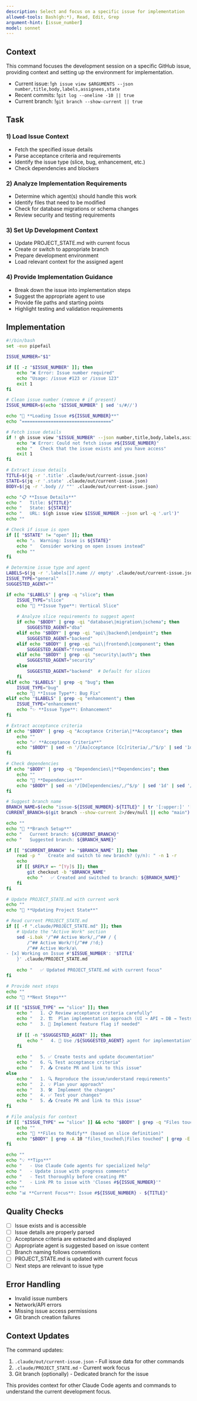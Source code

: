 ```yaml
---
description: Select and focus on a specific issue for implementation
allowed-tools: Bash(gh:*), Read, Edit, Grep
argument-hint: [issue_number]
model: sonnet
---
```


## Context

This command focuses the development session on a specific GitHub issue, providing context and setting up the environment for implementation.

- Current issue: !`gh issue view $ARGUMENTS --json number,title,body,labels,assignees,state`
- Recent commits: !`git log --oneline -10 || true`
- Current branch: !`git branch --show-current || true`

## Task

### 1) Load Issue Context
- Fetch the specified issue details
- Parse acceptance criteria and requirements
- Identify the issue type (slice, bug, enhancement, etc.)
- Check dependencies and blockers

### 2) Analyze Implementation Requirements
- Determine which agent(s) should handle this work
- Identify files that need to be modified
- Check for database migrations or schema changes
- Review security and testing requirements

### 3) Set Up Development Context
- Update PROJECT_STATE.md with current focus
- Create or switch to appropriate branch
- Prepare development environment
- Load relevant context for the assigned agent

### 4) Provide Implementation Guidance
- Break down the issue into implementation steps
- Suggest the appropriate agent to use
- Provide file paths and starting points
- Highlight testing and validation requirements

## Implementation

```bash
#!/bin/bash
set -euo pipefail

ISSUE_NUMBER="$1"

if [[ -z "$ISSUE_NUMBER" ]]; then
    echo "❌ Error: Issue number required"
    echo "Usage: /issue #123 or /issue 123"
    exit 1
fi

# Clean issue number (remove # if present)
ISSUE_NUMBER=$(echo "$ISSUE_NUMBER" | sed 's/#//')

echo "🎯 **Loading Issue #${ISSUE_NUMBER}**"
echo "=================================="

# Fetch issue details
if ! gh issue view "$ISSUE_NUMBER" --json number,title,body,labels,assignees,state > .claude/out/current-issue.json 2>/dev/null; then
    echo "❌ Error: Could not fetch issue #${ISSUE_NUMBER}"
    echo "   Check that the issue exists and you have access"
    exit 1
fi

# Extract issue details
TITLE=$(jq -r '.title' .claude/out/current-issue.json)
STATE=$(jq -r '.state' .claude/out/current-issue.json)
BODY=$(jq -r '.body // ""' .claude/out/current-issue.json)

echo "📋 **Issue Details**"
echo "   Title: ${TITLE}"
echo "   State: ${STATE}"
echo "   URL: $(gh issue view $ISSUE_NUMBER --json url -q '.url')"
echo ""

# Check if issue is open
if [[ "$STATE" != "open" ]]; then
    echo "⚠️  Warning: Issue is ${STATE}"
    echo "   Consider working on open issues instead"
    echo ""
fi

# Determine issue type and agent
LABELS=$(jq -r '.labels[]?.name // empty' .claude/out/current-issue.json)
ISSUE_TYPE="general"
SUGGESTED_AGENT=""

if echo "$LABELS" | grep -q "slice"; then
    ISSUE_TYPE="slice"
    echo "🎯 **Issue Type**: Vertical Slice"
    
    # Analyze slice requirements to suggest agent
    if echo "$BODY" | grep -qi "database\|migration\|schema"; then
        SUGGESTED_AGENT="dba"
    elif echo "$BODY" | grep -qi "api\|backend\|endpoint"; then
        SUGGESTED_AGENT="backend"
    elif echo "$BODY" | grep -qi "ui\|frontend\|component"; then
        SUGGESTED_AGENT="frontend"
    elif echo "$BODY" | grep -qi "security\|auth"; then
        SUGGESTED_AGENT="security"
    else
        SUGGESTED_AGENT="backend"  # Default for slices
    fi
elif echo "$LABELS" | grep -q "bug"; then
    ISSUE_TYPE="bug"
    echo "🐛 **Issue Type**: Bug Fix"
elif echo "$LABELS" | grep -q "enhancement"; then
    ISSUE_TYPE="enhancement"
    echo "✨ **Issue Type**: Enhancement"
fi

# Extract acceptance criteria
if echo "$BODY" | grep -q "Acceptance Criteria\|**Acceptance"; then
    echo ""
    echo "✅ **Acceptance Criteria**"
    echo "$BODY" | sed -n '/[Aa]cceptance [Cc]riteria/,/^$/p' | sed '1d' | sed '/^$/q' | sed 's/^/   /'
fi

# Check dependencies
if echo "$BODY" | grep -q "Dependencies\|**Dependencies"; then
    echo ""
    echo "🔗 **Dependencies**"
    echo "$BODY" | sed -n '/[Dd]ependencies/,/^$/p' | sed '1d' | sed '/^$/q' | sed 's/^/   /'
fi

# Suggest branch name
BRANCH_NAME=$(echo "issue-${ISSUE_NUMBER}-${TITLE}" | tr '[:upper:]' '[:lower:]' | tr ' ' '-' | sed 's/[^a-z0-9-]//g' | cut -c1-50)
CURRENT_BRANCH=$(git branch --show-current 2>/dev/null || echo "main")

echo ""
echo "🌿 **Branch Setup**"
echo "   Current branch: ${CURRENT_BRANCH}"
echo "   Suggested branch: ${BRANCH_NAME}"

if [[ "$CURRENT_BRANCH" != "$BRANCH_NAME" ]]; then
    read -p "   Create and switch to new branch? (y/n): " -n 1 -r
    echo
    if [[ $REPLY =~ ^[Yy]$ ]]; then
        git checkout -b "$BRANCH_NAME"
        echo "   ✅ Created and switched to branch: ${BRANCH_NAME}"
    fi
fi

# Update PROJECT_STATE.md with current work
echo ""
echo "📝 **Updating Project State**"

# Read current PROJECT_STATE.md
if [[ -f ".claude/PROJECT_STATE.md" ]]; then
    # Update the "Active Work" section
    sed -i.bak '/^## Active Work/,/^## / {
        /^## Active Work/!{/^## /!d;}
        /^## Active Work/a\
- [x] Working on Issue #'$ISSUE_NUMBER': '$TITLE'
    }' .claude/PROJECT_STATE.md
    
    echo "   ✅ Updated PROJECT_STATE.md with current focus"
fi

# Provide next steps
echo ""
echo "🚀 **Next Steps**"

if [[ "$ISSUE_TYPE" == "slice" ]]; then
    echo "   1. 📋 Review acceptance criteria carefully"
    echo "   2. 🏗️  Plan implementation approach (UI → API → DB → Tests)"
    echo "   3. 🚩 Implement feature flag if needed"
    
    if [[ -n "$SUGGESTED_AGENT" ]]; then
        echo "   4. 🤖 Use /${SUGGESTED_AGENT} agent for implementation"
    fi
    
    echo "   5. ✅ Create tests and update documentation"
    echo "   6. 🔍 Test acceptance criteria"
    echo "   7. 📤 Create PR and link to this issue"
else
    echo "   1. 🔍 Reproduce the issue/understand requirements"
    echo "   2. 💡 Plan your approach"
    echo "   3. 🛠️  Implement the changes"
    echo "   4. ✅ Test your changes"
    echo "   5. 📤 Create PR and link to this issue"
fi

# File analysis for context
if [[ "$ISSUE_TYPE" == "slice" ]] && echo "$BODY" | grep -q "Files touched\|files_touched"; then
    echo ""
    echo "📁 **Files to Modify** (based on slice definition)"
    echo "$BODY" | grep -A 10 "files_touched\|Files touched" | grep -E '\.(py|tsx?|sql)' | sed 's/^/   /'
fi

echo ""
echo "💡 **Tips**"
echo "   - Use Claude Code agents for specialized help"
echo "   - Update issue with progress comments"
echo "   - Test thoroughly before creating PR"
echo "   - Link PR to issue with 'Closes #${ISSUE_NUMBER}'"
echo ""
echo "📊 **Current Focus**: Issue #${ISSUE_NUMBER} - ${TITLE}"
```

## Quality Checks

- [ ] Issue exists and is accessible
- [ ] Issue details are properly parsed
- [ ] Acceptance criteria are extracted and displayed
- [ ] Appropriate agent is suggested based on issue content
- [ ] Branch naming follows conventions
- [ ] PROJECT_STATE.md is updated with current focus
- [ ] Next steps are relevant to issue type

## Error Handling

- Invalid issue numbers
- Network/API errors
- Missing issue access permissions
- Git branch creation failures

## Context Updates

The command updates:
1. `.claude/out/current-issue.json` - Full issue data for other commands
2. `.claude/PROJECT_STATE.md` - Current work focus
3. Git branch (optionally) - Dedicated branch for the issue

This provides context for other Claude Code agents and commands to understand the current development focus.